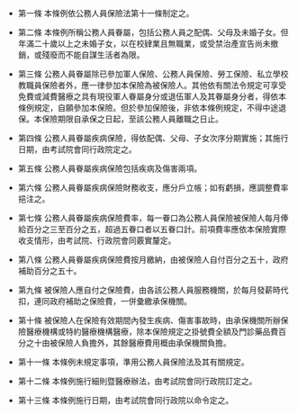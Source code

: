 * 第一條 本條例依公務人員保險法第十一條制定之。

* 第二條 本條例所稱公務人員眷屬，包括公務人員之配偶、父母及未婚子女。但年滿二十歲以上之未婚子女，以在校肄業且無職業，或受禁治產宣告尚未撤銷，或殘廢而不能自謀生活者為限。

* 第三條 公務人員眷屬除已參加軍人保險、公務人員保險、勞工保險、私立學校教職員保險者外，應一律參加本保險為被保險人。其他依有關法令規定可享受免費或減費醫療之具有現役軍人眷屬身分或退伍軍人及其眷屬身分者，得依本條例規定，自願參加本保險。但於參加保險後，非依本條例規定，不得中途退保。本保險期限自承保之日起，至該公務人員離職之日止。

* 第四條 公務人員眷屬疾病保險，得依配偶、父母、子女次序分期實施；其施行日期，由考試院會同行政院定之。

* 第五條 公務人員眷屬疾病保險包括疾病及傷害兩項。

* 第六條 公務人員眷屬疾病保險財務收支，應分戶立帳；如有虧損，應調整費率挹注之。

* 第七條 公務人員眷屬疾病保險費率，每一眷口為公務人員保險被保險人每月俸給百分之三至百分之五，超過五眷口者以五眷口計。前項費率應依本保險實際收支情形，由考試院、行政院會同覈實釐定。

* 第八條 公務人員眷屬疾病保險費按月繳納，由被保險人自付百分之五十，政府補助百分之五十。

* 第九條 被保險人應自付之保險費，由各該公務人員服務機關，於每月發薪時代扣，連同政府補助之保險費，一併彙繳承保機關。

* 第十條 被保險人在保險有效期間內發生疾病、傷害事故時，由承保機關所辦保險醫療機構或特約醫療機構醫療，除本保險規定之掛號費全額及門診藥品費百分之十由被保險人負擔外，其餘醫療費用概由承保機關負擔。

* 第十一條 本條例未規定事項，準用公務人員保險法及其有關規定。

* 第十二條 本條例施行細則暨醫療辦法，由考試院會同行政院訂定之。

* 第十三條 本條例施行日期，由考試院會同行政院以命令定之。

